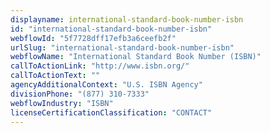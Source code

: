 ```yaml
---
displayname: international-standard-book-number-isbn
id: "international-standard-book-number-isbn"
webflowId: "5f7728dff17efb3a6ceefb2f"
urlSlug: "international-standard-book-number-isbn"
webflowName: "International Standard Book Number (ISBN)"
callToActionLink: "http://www.isbn.org/"
callToActionText: ""
agencyAdditionalContext: "U.S. ISBN Agency"
divisionPhone: "(877) 310-7333"
webflowIndustry: "ISBN"
licenseCertificationClassification: "CONTACT"
---
```

